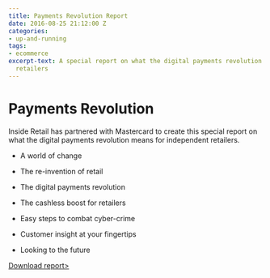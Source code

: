 ```yaml
---
title: Payments Revolution Report
date: 2016-08-25 21:12:00 Z
categories:
- up-and-running
tags:
- ecommerce
excerpt-text: A special report on what the digital payments revolution means for independent
  retailers
---
```


# Payments Revolution

Inside Retail has partnered with Mastercard to create this special report on what the digital payments revolution means for independent retailers.

* A world of change

* The re-invention of retail

* The digital payments revolution

* The cashless boost for retailers

* Easy steps to combat cyber-crime

* Customer insight at your fingertips

* Looking to the future

[Download report>](http://www.autumnfair.com/mastercard-partnership)